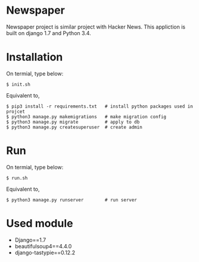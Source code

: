 # Newspaper
Newspaper project is similar project with Hacker News. This appliction is built on django 1.7 and Python 3.4.

# Installation
On termial, type below:

```
$ init.sh
```
Equivalent to,

```
$ pip3 install -r requirements.txt	 # install python packages used in projcet
$ python3 manage.py makemigrations   # make migration config
$ python3 manage.py migrate          # apply to db
$ python3 manage.py createsuperuser  # create admin
```

# Run
On termial, type below:
```
$ run.sh
```
Equivalent to,

```
$ python3 manage.py runserver        # run server
```

# Used module
* Django==1.7
* beautifulsoup4==4.4.0
* django-tastypie==0.12.2

